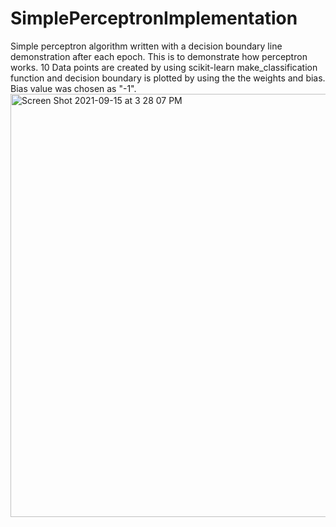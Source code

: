 # SimplePerceptronImplementation
Simple perceptron algorithm written with a decision boundary line demonstration after each epoch.
This is to demonstrate how perceptron works. 10 Data points are created by using scikit-learn make_classification function and decision boundary is plotted by using the the weights and bias. Bias value was chosen as "-1".
<img width="677" alt="Screen Shot 2021-09-15 at 3 28 07 PM" src="https://user-images.githubusercontent.com/59398899/133497132-a6595fd2-7287-4ff9-ac89-db394d0204e9.png">

